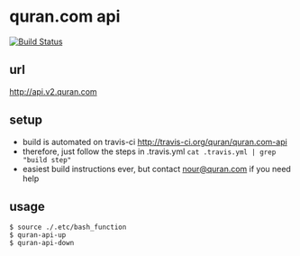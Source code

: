 quran.com api
=============

[![Build Status](https://travis-ci.org/quran/quran.com-api.png?branch=master)](https://travis-ci.org/quran/quran.com-api)

url
---
http://api.v2.quran.com

setup
-----

- build is automated on travis-ci http://travis-ci.org/quran/quran.com-api
- therefore, just follow the steps in .travis.yml `cat .travis.yml | grep "build step"`
- easiest build instructions ever, but contact nour@quran.com if you need help

usage
-----

    $ source ./.etc/bash_function
    $ quran-api-up
    $ quran-api-down
